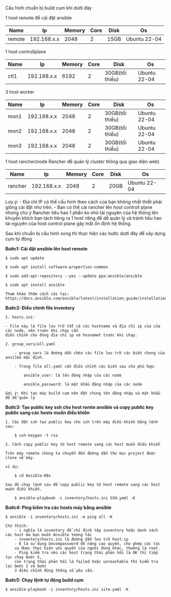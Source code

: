 
Cấu hình chuẩn bị build cụm khi dưới đây

1 host remote để cài đặt ansible

| Name      |      Ip      |     Memory    |      Core    |      Disk       |      Os       |
|-----------|--------------|---------------|--------------|-----------------|---------------|
|  remote   | 192.168.x.x  |      2048     |      2       |      15GB       |  Ubuntu 22-04 |

1 host controllplane

| Name      |      Ip      |     Memory    |      Core    |      Disk       |      Os       |
|-----------|--------------|---------------|--------------|-----------------|---------------|
|  ctl1     | 192.168.x.x  |      6192     |      2       | 30GB(tối thiểu) |  Ubuntu 22-04 |

3 host worker

| Name      |      Ip      |     Memory    |      Core    |      Disk       |      Os       |
|-----------|--------------|---------------|--------------|-----------------|---------------|
|  mon1     | 192.168.x.x  |      2048    |      2       | 30GB(tối thiểu) |  Ubuntu 22-04 |
|  mon2     | 192.168.x.x  |      2048     |      2       | 30GB(tối thiểu) |  Ubuntu 22-04 |
|  mon3     | 192.168.x.x  |      2048     |      2       | 30GB(tối thiểu) |  Ubuntu 22-04 |

1 host rancher(node Rancher để quản lý cluster thông qua giao diện web)

|    Name      |      Ip      |     Memory    |      Core    |      Disk       |      Os       |
|--------------|--------------|---------------|--------------|-----------------|---------------|
|  rancher     | 192.168.x.x  |      2048     |      2       |     20GB        |  Ubuntu 22-04 |

Lưu ý: 
    - Địa chỉ IP có thể cấu hình theo cách của bạn không nhất thiết phải giống cài đặt như trên.
    - Bạn có thể cài rancher lên host controll plane nhưng chú ý Rancher tiêu hao 1 phần ko nhỏ
    tài nguyên của hệ thống lên khuyến khích bạn tách tiêng ra 1 host riêng để dễ quản lý và tránh 
    tiêu hao tài nguyên của host control plane gây mất ổn định hệ thống.

Sau khi chuẩn bị cấu hình xong thì thực hiện các bước dưới đây để xây dựng cụm tự động

**Bước1: Cài đặt ansible lên host remote**

    $ sudo apt update

    $ sudo apt install software-properties-common

    $ sudo add-apt-repository --yes --update ppa:ansible/ansible

    $ sudo apt install ansible

    Tham khảo thêm cách cài tại: https://docs.ansible.com/ansible/latest/installation_guide/installation_distros.html

**Bước2: Điều chỉnh file inventory**

    1. hosts.ini:

    - File này là file lưu trữ tất cả các hostname và địa chỉ ip của của các node, nên trước khi chạy cần 
    điều chỉnh cho đúng địa chỉ ip và hosnamet trước khi chạy.

    2. group_vars/all.yaml

        - group_vars là đường dẫn chứa các file lưu trữ các biến chung của ansilbe mặc định.

        - Trong file all.yaml cần điều chỉnh các biến sau cho phù hợp: 

            ansible_user: là tên đăng nhập của các node

            ansible_password: là mật khẩu đăng nhập của các node

    Gợi ý: Khi tạo máy build cụm nên đặt chung tên đăng nhập và mật khẩu để dễ quản lý

**Bước3: Tạo public key ssh cho host romte ansible và copy public key public sang các hosts muốn điều khiển**

    1. Cài đặt ssh tạo public key cho ssh trên máy điều khiển bằng lệnh sau:

        $ ssh-keygen -t rsa

    2. Cách copy public key từ host remote sang các host muốn điều khiển

    Trên máy remote chúng ta chuyển đến đường dẫn thư mục project được clone về máy.

    ví dụ:

        $ cd Ansible-K8s

    Sau đó chạy lệnh sau để copy public key từ host remote sang các host muốn điều khiển.

        $ ansible-playbook -i inventory/hosts.ini SSH.yaml -K


**Bước4: Ping kiểm tra các hosts máy bằng ansible**

    $ ansible -i inventory/hosts.ini -m ping all -K

    Chú thích: 
        - i nghĩa là inventory để chỉ định tệp inventory hoặc danh sách các host mà bạn muốn Ansible tương tác
        - inventory/hosts.ini là đường dẫn lưu trữ host-ip
        - K là sử dụng becompassword để nâng cao quyền, cho phép các tác 
        vụ được thực hiện với quyền của người dùng khác, thường là root.
        - Ping kiểm tra nếu các host trạng thái phản hồi là OK thì tiếp tục chạy bước 5, 
        còn trạng thái phản hồi là failed hoặc unreachable thì kiểm tra lại bước 2 và bước 
        3 điều chỉnh đúng thông số yêu cầu.

**Bước5: Chạy lệnh tự động build cụm**

    $ ansible-playbook -i inventory/hosts.ini site.yaml -K





